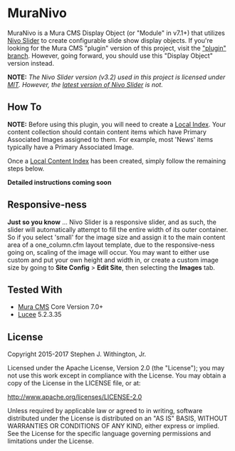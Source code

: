 # MuraNivo

MuraNivo is a Mura CMS Display Object (or "Module" in v7.1+) that utilizes [Nivo Slider](http://nivo.dev7studios.com/) to create configurable slide show display objects. If you're looking for the Mura CMS "plugin" version of this project, visit the ["plugin" branch](https://github.com/stevewithington/MuraNivo/tree/plugin). However, going forward, you should use this "Display Object" version instead.

**NOTE:** *The Nivo Slider version (v3.2) used in this project is licensed under [MIT](http://www.opensource.org/licenses/mit-license.php). However, the [latest version of Nivo Slider](https://themeisle.com/plugins/nivo-slider) is not.*

## How To

**NOTE:** Before using this plugin, you will need to create a [Local Index](http://docs.getmura.com/v7/content-managers/advanced-content/collections/local-indexes/). Your content collection should contain content items which have Primary Associated Images assigned to them. For example, most 'News' items typically have a Primary Associated Image.

Once a [Local Content Index](http://docs.getmura.com/v7/content-managers/advanced-content/collections/local-indexes/) has been created, simply follow the remaining steps below.

**Detailed instructions coming soon**


## Responsive-ness

**Just so you know** ... Nivo Slider is a responsive slider, and as such, the slider will automatically attempt to fill the entire width of its outer container. So if you select 'small' for the image size and assign it to the main content area of a one_column.cfm layout template, due to the responsive-ness going on, scaling of the image will occur. You may want to either use custom and put your own height and width in, or create a custom image size by going to **Site Config** > **Edit Site**, then selecting the **Images** tab.


## Tested With
* [Mura CMS](http://www.getmura.com) Core Version 7.0+
* [Lucee](http://lucee.org) 5.2.3.35


## License
Copyright 2015-2017 Stephen J. Withington, Jr.

Licensed under the Apache License, Version 2.0 (the "License"); you may not use this work except in compliance with the License. You may obtain a copy of the License in the LICENSE file, or at:

http://www.apache.org/licenses/LICENSE-2.0

Unless required by applicable law or agreed to in writing, software distributed under the License is distributed on an "AS IS" BASIS, WITHOUT WARRANTIES OR CONDITIONS OF ANY KIND, either express or implied. See the License for the specific language governing permissions and limitations under the License.